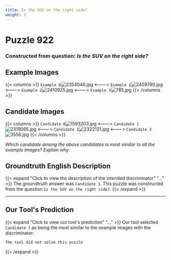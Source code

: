 ```yaml
---
title: Is the SUV on the right side?
weight: 3
---
```


# Puzzle 922
### Constructed from question: _Is the SUV on the right side?_


## Example Images
{{< columns >}}
`Example 0`![2354046.jpg](/gqa_images/2354046.jpg)
<--->
`Example 1`![2409790.jpg](/gqa_images/2409790.jpg)
<--->
`Example 2`![2410925.jpg](/gqa_images/2410925.jpg)
<--->
`Example 3`![785.jpg](/gqa_images/785.jpg)
{{< /columns >}}

## Candidate Images
{{< columns >}}
`Candidate 0`![1593203.jpg](/gqa_images/1593203.jpg)
<--->
`Candidate 1`![2319065.jpg](/gqa_images/2319065.jpg)
<--->
`Candidate 2`![2322131.jpg](/gqa_images/2322131.jpg)
<--->
`Candidate 3`![3556.jpg](/gqa_images/3556.jpg)
{{< /columns >}}

*Which candidate among the above candidates is most similar to all the example images? Explain why.*

## Groundtruth English Description

{{< expand "Click to view the description of the intended discriminator" "..." >}}
The groundtruth answer was `Candidate 1`. This puzzle was constructed from the question `Is the SUV on the right side?`.
{{< /expand >}}

---

## Our Tool's Prediction

{{< expand "Click to view our tool's prediction" "..." >}}
Our tool selected `Candidate ?` as being the most similar to the example images with the discriminator:
```plaintext
The tool did not solve this puzzle
```
{{< /expand >}}
